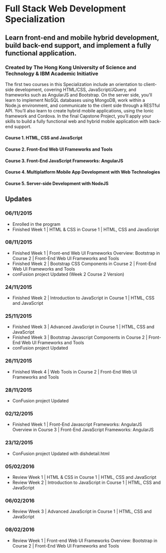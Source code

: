 # Full Stack Web Development Specialization
## Learn front-end and mobile hybrid development, build back-end support, and implement a fully functional application.
### Created by The Hong Kong University of Science and Technology & IBM Academic Initiative

The first two courses in this Specialization include an orientation to client-side development, covering HTML/CSS, JavaScript/JQuery, and frameworks such as AngularJS and Bootstrap. On the server side, you’ll learn to implement NoSQL databases using MongoDB, work within a Node.js environment, and communicate to the client side through a RESTful API. You’ll also learn to create hybrid mobile applications, using the Ionic framework and Cordova. In the final Capstone Project, you’ll apply your skills to build a fully functional web and hybrid mobile application with back-end support.

#### Course 1. HTML, CSS and JavaScript
#### Course 2. Front-End Web UI Frameworks and Tools
#### Course 3. Front-End JavaScript Frameworks: AngularJS
#### Course 4. Multiplatform Mobile App Development with Web Technologies
#### Course 5. Server-side Development with NodeJS

## Updates
### 06/11/2015
- Enrolled in the program
- Finished Week 1 | HTML & CSS in Course 1 | HTML, CSS and JavaScript

### 08/11/2015
- Finished Week 1 | Front-end Web UI Frameworks Overview: Bootstrap in Course 2 | Front-End Web UI Frameworks and Tools
- Finished Week 2 | Bootstrap CSS Components in Course 2 | Front-End Web UI Frameworks and Tools
- conFusion project Updated (Week 2 Course 2 Version)

### 24/11/2015
- Finished Week 2 | Introduction to JavaScript in Course 1 | HTML, CSS and JavaScript

### 25/11/2015
- Finished Week 3 | Advanced JavaScript in Course 1 | HTML, CSS and JavaScript
- Finished Week 3 | Bootstrap Javascript Components in Course 2 | Front-End Web UI Frameworks and Tools
- conFusion project Updated

### 26/11/2015
- Finished Week 4 | Web Tools in Course 2 | Front-End Web UI Frameworks and Tools

### 28/11/2015
- ConFusion project Updated

### 02/12/2015
- Finished Week 1 | Front-End Javascript Frameworks: AngularJS Overview in Course 3 | Front-End JavaScript Frameworks: AngularJS

### 23/12/2015
- ConFusion project Updated with dishdetail.html

### 05/02/2016
- Review Week 1 | HTML & CSS in Course 1 | HTML, CSS and JavaScript
- Review Week 2 | Introduction to JavaScript in Course 1 | HTML, CSS and JavaScript

### 06/02/2016
- Review Week 3 | Advanced JavaScript in Course 1 | HTML, CSS and JavaScript

### 08/02/2016
- Review Week 1 | Front-end Web UI Frameworks Overview: Bootstrap in Course 2 | Front-End Web UI Frameworks and Tools

